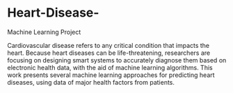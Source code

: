 # Heart-Disease-
Machine Learning Project

Cardiovascular disease refers to any critical condition that impacts the heart. Because heart diseases can be life-threatening, researchers are focusing on designing smart systems to accurately diagnose them based on electronic health data, with the aid of machine learning algorithms. This work presents several machine learning approaches for predicting heart diseases, using data of major health factors from patients.

